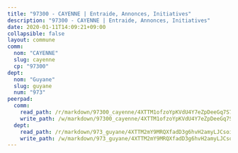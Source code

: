 ```yaml
---
title: "97300 - CAYENNE | Entraide, Annonces, Initiatives"
description: "97300 - CAYENNE | Entraide, Annonces, Initiatives"
date: 2020-01-11T14:09:21+09:00
collapsible: false
layout: commune
comm:
  nom: "CAYENNE"
  slug: cayenne
  cp: "97300"
dept:
  nom: "Guyane"
  slug: guyane
  num: "973"
peerpad:
  comm:
    read_path: /r/markdown/97300_cayenne/4XTTM1ofzoYpKVdU4Y7eZpDeeGq7S7Aa2QAWhT8PAn1jHBotP
    write_path: /w/markdown/97300_cayenne/4XTTM1ofzoYpKVdU4Y7eZpDeeGq7S7Aa2QAWhT8PAn1jHBotP-K3TgUHotrPH6Jcb7AoRLhukrS4qusBGdhJeZfD9ENtKKYSbv4Q9rDFQqwEyeBDVkiMoxj52eCxWjQZrYy17onngVj8yukXidwv1QL971tG3JwwuEXNSBvkCHsRhrGT1LobPm3bwR
  dept:
    read_path: /r/markdown/973_guyane/4XTTM2mY9MRQXfadD3g6hvH2amyLJCsoinYGcPs3moq9GpTwc
    write_path: /w/markdown/973_guyane/4XTTM2mY9MRQXfadD3g6hvH2amyLJCsoinYGcPs3moq9GpTwc-K3TgTgNFrGYQL7RzdiUs2G5kz5wznH8a7V3hvZcSXNRKvSbg2tsbecC3Je5R7hpbbDk7dogAkEsJV5SFg7UEJUHx8Fogpcmn5vubMjKA1FgiKo3tE8H7NRgUs3M6tfhzyxkWCUs8
---
```


